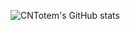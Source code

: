 ![CNTotem's GitHub stats](https://github-readme-stats.vercel.app/api?username=cntotem&show_icons=true&theme=dark)
<!-- dark, radical, merko, gruvbox, tokyonight, onedark, cobalt, synthwave, highcontrast, dracula -->
